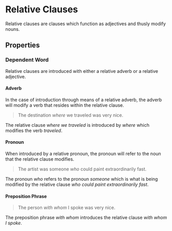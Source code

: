 # Relative Clauses
<!-- +elementInfo -->
<!-- !relativeClause -->
Relative clauses are clauses which function as adjectives and thusly modify nouns.
<!-- !relativeClause -->

## Properties
<!-- +propertySummary -->

### Dependent Word
Relative clauses are introduced with either a relative adverb or a relative adjective.

#### Adverb
In the case of introduction through means of a relative adverb, the adverb will modify a verb that resides within the relative clause.

<!-- *relativeClause.dep-word_adverb -->
> The destination *where* we traveled was very nice.
<!-- .caption -->
The relative clause *where we traveled* is introduced by *where* which modifies the verb *traveled*.

#### Pronoun
When introduced by a relative pronoun, the pronoun will refer to the noun that the relative clause modifies.

<!-- *relativeClause.dep-word_pronoun -->
> The artist was someone *who* could paint extraordinarily fast.
<!-- .caption -->
The pronoun *who* refers to the pronoun *someone* which is what is being modified by the relative clause *who could paint extraordinarily fast*.

#### Preposition Phrase
<!-- *relativeClause.dep-word_prep-phrase -->
> The person *with whom* I spoke was very nice.
<!-- .caption -->
The preposition phrase *with whom* introduces the relative clause *with whom I spoke*.